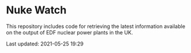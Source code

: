 # Nuke Watch

This repository includes code for retrieving the latest information available on the output of EDF nuclear power plants in the UK.

Last updated: 2021-05-25 19:29